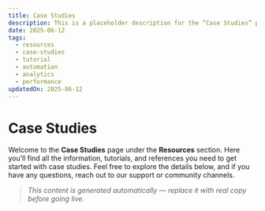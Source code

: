 ```yaml
---
title: Case Studies
description: This is a placeholder description for the “Case Studies” page, giving readers a quick overview of what they can expect to find here.
date: 2025-06-12
tags:
  - resources
  - case-studies
  - tutorial
  - automation
  - analytics
  - performance
updatedOn: 2025-06-12
---
```

# Case Studies

Welcome to the **Case Studies** page under the **Resources** section. Here you’ll find all the information, tutorials, and references you need to get started with case studies. Feel free to explore the details below, and if you have any questions, reach out to our support or community channels.

> _This content is generated automatically — replace it with real copy before going live._ 
